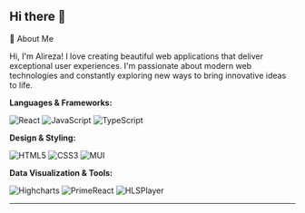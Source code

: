 ## Hi there 👋

🌟 About Me

Hi, I'm Alireza! I love creating beautiful web applications that deliver exceptional user experiences.
 I'm passionate about modern web technologies and constantly exploring new ways to bring innovative ideas to life.
 
 **Languages & Frameworks:**
 
![React](https://img.shields.io/badge/React-20232A?style=for-the-badge&logo=react&logoColor=61DAFB)
![JavaScript](https://img.shields.io/badge/JavaScript-323330?style=for-the-badge&logo=javascript&logoColor=F7DF1E)
![TypeScript](https://img.shields.io/badge/TypeScript-007ACC?style=for-the-badge&logo=typescript&logoColor=white)

**Design & Styling:**

![HTML5](https://img.shields.io/badge/HTML5-E34F26?style=for-the-badge&logo=html5&logoColor=white)
![CSS3](https://img.shields.io/badge/CSS3-1572B6?style=for-the-badge&logo=css3&logoColor=white)
![MUI](https://img.shields.io/badge/MUI-0081CB?style=for-the-badge&logo=mui&logoColor=white)

**Data Visualization & Tools:**

![Highcharts](https://img.shields.io/badge/Highcharts-3A3A3A?style=for-the-badge&logo=highcharts&logoColor=white)
![PrimeReact](https://img.shields.io/badge/PrimeReact-6C63FF?style=for-the-badge&logo=react&logoColor=white)
![HLSPlayer](https://img.shields.io/badge/HLSPlayer-FF6F00?style=for-the-badge)

---

<!--
**alirezaomidi1999/alirezaomidi1999** is a ✨ _special_ ✨ repository because its `README.md` (this file) appears on your GitHub profile.

